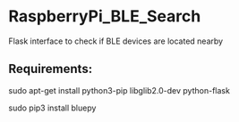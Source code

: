 # RaspberryPi_BLE_Search
Flask interface to check if BLE devices are located nearby

## Requirements:
sudo apt-get install python3-pip libglib2.0-dev python-flask

sudo pip3 install bluepy
